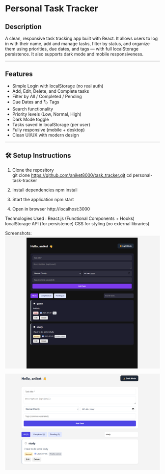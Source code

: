 # Personal Task Tracker

##  Description

A clean, responsive task tracking app built with React. It allows users to log in with their name, add and manage tasks, filter by status, and organize them using priorities, due dates, and tags — with full localStorage persistence. It also supports dark mode and mobile responsiveness.

---

##  Features

-  Simple Login with localStorage (no real auth)
-  Add, Edit, Delete, and Complete tasks
-  Filter by All / Completed / Pending
-  Due Dates and 🏷 Tags
-  Search functionality
-  Priority levels (Low, Normal, High)
-  Dark Mode toggle
-  Tasks saved in localStorage (per user)
-  Fully responsive (mobile + desktop)
-  Clean UI/UX with modern design

---

## 🛠 Setup Instructions

1. Clone the repository  
git clone https://github.com/aniket8000/task_tracker.git
cd personal-task-tracker

2. Install dependencies
npm install

3. Start the application
npm start

4. Open in browser
http://localhost:3000


Technologies Used : 
React.js (Functional Components + Hooks)
localStorage API (for persistence)
CSS for styling (no external libraries)
 


 Screenshots:
![alt text](<Screenshot 2025-07-04 003748.png>)

![alt text](<Screenshot 2025-07-04 003851.png>)

